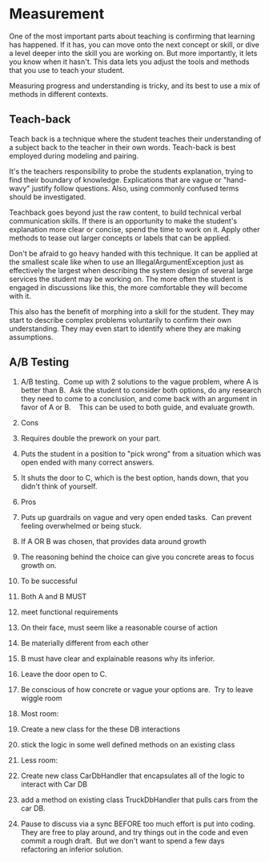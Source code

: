 # Measurement


One of the most important parts about teaching is confirming that learning has happened.  If it has, you can move onto the next concept or skill, or dive a level deeper into the skill you are working on.  But more importantly, it lets you know when it hasn't.  This data lets you adjust the tools and methods that you use to teach your student.  

Measuring progress and understanding is tricky, and its best to use a mix of methods in different contexts.  

## Teach-back

Teach back is a technique where the student teaches their understanding of a subject back to the teacher in their own words.  Teach-back is best employed during modeling and pairing.  

It's the teachers responsibility to probe the students explanation, trying to find their boundary of knowledge.  Explications that are vague or "hand-wavy" justify follow questions.  Also, using commonly confused terms should be investigated.

Teachback goes beyond just the raw content, to build technical verbal communication skills. If there is an opportunity to make the student's explanation more clear or concise, spend the time to work on it.  Apply other methods to tease out larger concepts or labels that can be applied.  

Don't be afraid to go heavy handed with this technique.  It can be applied at the smallest scale like when to use an IllegalArgumentException just as effectively the largest when describing the system design of several large services the student may be working on.  The more often the student is engaged in discussions like this, the more comfortable they will become with it.  

This also has the benefit of morphing into a skill for the student.  They may start to describe complex problems voluntarily to confirm their own understanding.  They may even start to identify where they are making assumptions.  


## A/B Testing

1.  A/B testing.  Come up with 2 solutions to the vague problem, where A is better than B.  Ask the student to consider both options, do any research they need to come to a conclusion, and come back with an argument in favor of A or B.    This can be used to both guide, and evaluate growth.  

1.  Cons

1.  Requires double the prework on your part. 

2.  Puts the student in a position to "pick wrong" from a situation which was open ended with many correct answers.

3.  It shuts the door to C, which is the best option, hands down, that you didn't think of yourself.

3.  Pros

1.  Puts up guardrails on vague and very open ended tasks.  Can prevent feeling overwhelmed or being stuck.

2.  If A OR B was chosen, that provides data around growth

3.  The reasoning behind the choice can give you concrete areas to focus growth on. 

5.  To be successful

1.  Both A and B MUST 

1.  meet functional requirements

2.  On their face, must seem like a reasonable course of action

3.  Be materially different from each other

3.  B must have clear and explainable reasons why its inferior.  

4.  Leave the door open to C.

5.  Be conscious of how concrete or vague your options are.  Try to leave wiggle room

1.  Most room: 

1.  Create a new class for the these DB interactions

2.  stick the logic in some well defined methods on an existing class 

3.  Less room:

1.  Create new class CarDbHandler that encapsulates all of the logic to interact with Car DB 

2.  add a method on existing class TruckDbHandler that pulls cars from the car DB.  

7.  Pause to discuss via a sync BEFORE too much effort is put into coding.  They are free to play around, and try things out in the code and even commit a rough draft.  But we don't want to spend a few days refactoring an inferior solution.